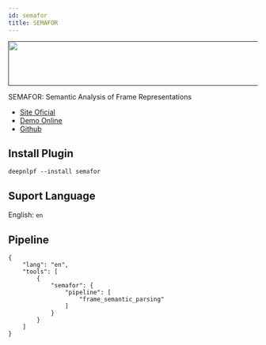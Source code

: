 ```yaml
---
id: semafor
title: SEMAFOR
---
```


<a href="" target="_blank">
    <img src="http://www.cs.cmu.edu/~ark/SEMAFOR/semafor-holdoff.png" data-canonical-src="" width="700" height="90" />
</a>

SEMAFOR: Semantic Analysis of Frame Representations

- [Site Oficial](http://www.cs.cmu.edu/~ark/SEMAFOR/)
- [Demo Online](#)
- [Github](https://github.com/Noahs-ARK/semafor)

## Install Plugin
<!--DOCUSAURUS_CODE_TABS-->

<!--Shell--> 
    deepnlpf --install semafor

<!--END_DOCUSAURUS_CODE_TABS-->

## Suport Language

English: ```en``` <br/>

## Pipeline
<!--DOCUSAURUS_CODE_TABS-->

<!--JSON--> 
```
{
    "lang": "en",
    "tools": [
        {
            "semafor": {
                "pipeline": [
                    "frame_semantic_parsing"
                ]
            }
        }
    ]
}
```
<!--yaml-->
```yaml
```

<!--END_DOCUSAURUS_CODE_TABS-->